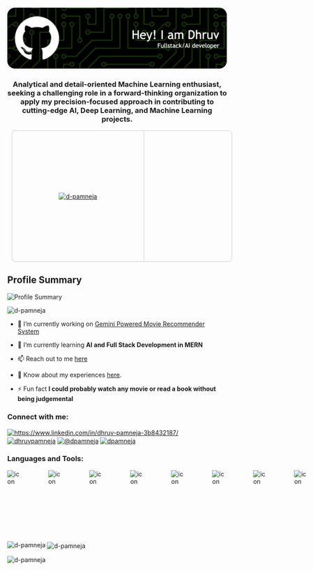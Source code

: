 ![Header](./github-header-image.png)
<h3 align="center">Analytical and detail-oriented Machine Learning enthusiast, seeking a challenging role in a forward-thinking organization to apply my precision-focused approach in contributing to cutting-edge AI, Deep Learning, and Machine Learning projects.</h3>


<div style="display: flex; width: 100%; height: 300px; margin: 10px; border: 1px solid #ccc; border-radius: 8px; overflow: hidden;">
  <div style="flex: 3; max-width: 60%; display: flex; justify-content: center; align-items: center; border-right: 1px solid #ccc;">
    <a href="https://github.com/ryo-ma/github-profile-trophy">
      <img src="https://github-profile-trophy.vercel.app/?username=d-pamneja&&theme=juicyfresh&margin-w=15&margin-h=15&row=5&column=9" alt="d-pamneja" style="max-width: 100%; height: auto;" />
    </a>
  </div>
</div>

<!---<div style="display: flex; justify-content: space-between; margin-top: 50px;margin-bottom: 50px;">
  <div style="flex: 1; display: flex; justify-content: center; align-items: center;">
    <img src="https://leetcard.jacoblin.cool/dpamneja?theme=dark" alt="Leetcode Stats" style="max-width: 100%; height: auto;" />
  </div>
</div>-->



## Profile Summary

![Profile Summary](http://github-profile-summary-cards.vercel.app/api/cards/profile-details?username=d-pamneja&theme=tokyonight)

<p align="left"> <img src="https://komarev.com/ghpvc/?username=d-pamneja&label=Profile%20views&color=0e75b6&style=flat" alt="d-pamneja" /> </p>

- 🔭 I’m currently working on [Gemini Powered Movie Recommender System](https://github.com/d-pamneja/Chitra_Movie_Bot)

- 🌱 I’m currently learning **AI and Full Stack Development in MERN**

- 📫 Reach out to me [here](mailto:dpamneja@gmail.com)

- 📄 Know about my experiences [here](https://drive.google.com/file/d/1nevdVZY4RfR0PvgL8y4QJcjSVJZL_h_T/view?usp=share_link).

- ⚡ Fun fact **I could probably watch any movie or read a book without being judgemental**


<h3 align="left">Connect with me:</h3>
<p align="left">
<a href="https://linkedin.com/in/https://www.linkedin.com/in/dhruv-pamneja-3b8432187/" target="blank"><img align="center" src="https://raw.githubusercontent.com/rahuldkjain/github-profile-readme-generator/master/src/images/icons/Social/linked-in-alt.svg" alt="https://www.linkedin.com/in/dhruv-pamneja-3b8432187/" height="30" width="40" /></a>
<a href="https://kaggle.com/dhruvpamneja" target="blank"><img align="center" src="https://raw.githubusercontent.com/rahuldkjain/github-profile-readme-generator/master/src/images/icons/Social/kaggle.svg" alt="dhruvpamneja" height="30" width="40" /></a>
<a href="https://medium.com/@dpamneja" target="blank"><img align="center" src="https://raw.githubusercontent.com/rahuldkjain/github-profile-readme-generator/master/src/images/icons/Social/medium.svg" alt="@dpamneja" height="30" width="40" /></a>
<a href="https://www.leetcode.com/dpamneja" target="blank"><img align="center" src="https://raw.githubusercontent.com/rahuldkjain/github-profile-readme-generator/master/src/images/icons/Social/leet-code.svg" alt="dpamneja" height="30" width="40" /></a>
</p>

<h3 align="left">Languages and Tools:</h3>
<div style="display: flex;"><img src="https://techstack-generator.vercel.app/python-icon.svg" alt="icon" width="89" style="width: 89px; height: 89px; margin-right: 66px; margin-bottom: 60px;" /><img src="https://techstack-generator.vercel.app/ts-icon.svg" alt="icon" width="89" style="width: 89px; height: 89px; margin-right: 66px; margin-bottom: 60px;" /><img src="https://techstack-generator.vercel.app/js-icon.svg" alt="icon" width="89" style="width: 89px; height: 89px; margin-right: 66px; margin-bottom: 60px;" /><img src="https://techstack-generator.vercel.app/react-icon.svg" alt="icon" width="89" style="width: 89px; height: 89px; margin-right: 66px; margin-bottom: 60px;" /><img src="https://techstack-generator.vercel.app/cpp-icon.svg" alt="icon" width="89" style="width: 89px; height: 89px; margin-right: 66px; margin-bottom: 60px;" /><img src="https://techstack-generator.vercel.app/csharp-icon.svg" alt="icon" width="89" style="width: 89px; height: 89px; margin-right: 66px; margin-bottom: 60px;" /><img src="https://techstack-generator.vercel.app/restapi-icon.svg" alt="icon" width="89" style="width: 89px; height: 89px; margin-right: 66px; margin-bottom: 60px;" /><img src="https://techstack-generator.vercel.app/aws-icon.svg" alt="icon" width="89" style="width: 89px; height: 89px; margin-right: 66px; margin-bottom: 60px;" /><img src="https://techstack-generator.vercel.app/docker-icon.svg" alt="icon" width="89" style="width: 89px; height: 89px; margin-right: 66px; margin-bottom: 60px;" /><img src="https://techstack-generator.vercel.app/nginx-icon.svg" alt="icon" width="89" style="width: 89px; height: 89px; margin-right: 0px; margin-bottom: 60px;" /></div>



<p><img align="left" src="https://github-readme-stats.vercel.app/api/top-langs?username=d-pamneja&show_icons=true&locale=en&layout=compact" alt="d-pamneja" /></p>


<p>&nbsp;<img align="center" src="https://github-readme-stats.vercel.app/api?username=d-pamneja&show_icons=true&locale=en" alt="d-pamneja" /></p>


<p><img align="center" src="https://github-readme-streak-stats.herokuapp.com/?user=d-pamneja&" alt="d-pamneja" /></p>
